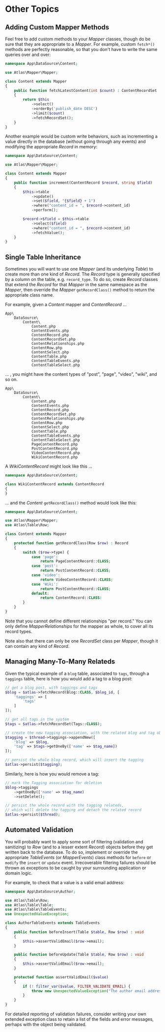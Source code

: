 # Other Topics

## Adding Custom Mapper Methods

Feel free to add custom methods to your _Mapper_ classes, though do be sure
that they are appropriate to a _Mapper_. For example, custom `fetch*()` methods
are perfectly reasonable, so that you don't have to write the same queries
over and over:

```php
namespace App\DataSource\Content;

use Atlas\Mapper\Mapper;

class Content extends Mapper
{
    public function fetchLatestContent(int $count) : ContentRecordSet
    {
        return $this
            ->select()
            ->orderBy('publish_date DESC')
            ->limit($count)
            ->fetchRecordSet();
    }
}
```

Another example would be custom write behaviors, such as incrementing a value
directly in the database (without going through any events) and modifying the
appropriate _Record_ in memory:

```php
namespace App\DataSource\Content;

use Atlas\Mapper\Mapper;

class Content extends Mapper
{
    public function increment(ContentRecord $record, string $field)
    {
        $this->table
            ->update()
            ->set($field, "{$field} + 1")
            ->where("content_id = ", $record->content_id)
            ->perform();

        $record->$field = $this->table
            ->select($field)
            ->where("content_id = ", $record->content_id)
            ->fetchValue();
    }
}
```

## Single Table Inheritance

Sometimes you will want to use one _Mapper_ (and its underlying _Table_) to
create more than one kind of _Record_. The _Record_ type is generally specified
by a column on the table, e.g. `record_type`. To do so, create _Record_ classes
that extend the _Record_ for that _Mapper_ in the same namespace as the
_Mapper_, then override the _Mapper_ `getRecordClass()` method to return the
appropriate class name.

For example, given a _Content_ mapper and _ContentRecord_ ...

```
App\
    DataSource\
        Content\
            Content.php
            ContentEvents.php
            ContentRecord.php
            ContentRecordSet.php
            ContentRelationships.php
            ContentRow.php
            ContentSelect.php
            ContentTable.php
            ContentTableEvents.php
            ContentTableSelect.php
```

... , you might have the content types of "post", "page", "video", "wiki", and so on.

```
App\
    DataSource\
        Content\
            Content.php
            ContentEvents.php
            ContentRecord.php
            ContentRecordSet.php
            ContentRelationships.php
            ContentRow.php
            ContentSelect.php
            ContentTable.php
            ContentTableEvents.php
            ContentTableSelect.php
            PageContentRecord.php
            PostContentRecord.php
            VideoContentRecord.php
            WikiContentRecord.php
```

A _WikiContentRecord_ might look like this ...

```php
namespace App\DataSource\Content;

class WikiContentRecord extends ContentRecord
{
}
```

... and the _Content_ `getRecordClass()` method would look like this:

```php
namespace App\DataSource\Content;

use Atlas\Mapper\Mapper;
use Atlas\Table\Row;

class Content extends Mapper
{
    protected function getRecordClass(Row $row) : Record
    {
        switch ($row->type) {
            case 'page':
                return PageContentRecord::CLASS;
            case 'post':
                return PostContentRecord::CLASS;
            case 'video':
                return VideoContentRecord::CLASS;
            case 'Wiki':
                return PostContentRecord::CLASS;
            default:
                return ContentRecord::CLASS:
        }
    }
}
```

Note that you cannot define different relationships "per record."  You can only
define _MapperRelationships_ for the mapper as whole, to cover all its record
types.

Note also that there can only be one _RecordSet_ class per _Mapper_, though it
can contain any kind of _Record_.

## Managing Many-To-Many Relateds

Given the typical example of a `blog` table, associated to `tags`, through a
`taggings` table, here is how you would add a tag to a blog post:

```php
// get a blog post, with taggings and tags
$blog = $atlas->fetchRecord(Blog::CLASS, $blog_id, [
    'taggings' => [
        'tags'
    ]
]);

// get all tags in the system
$tags = $atlas->fetchRecordSet(Tags::CLASS);

// create the new tagging association, with the related blog and tag objects
$tagging = $thread->taggings->appendNew([
    'blog' => $blog,
    'tag' => $tags->getOneBy(['name' => $tag_name])
]);

// persist the whole blog record, which will insert the tagging
$atlas->persist($tagging);
```

Similarly, here is how you would remove a tag:

```php
// mark the Tagging association for deletion
$blog->taggings
    ->getOneBy(['name' => $tag_name)
    ->setDelete();

// persist the whole record with the tagging relateds,
// which will delete the tagging and detach the related record
$atlas->persist($thread);
```

## Automated Validation

You will probably want to apply some sort of filtering (validation and
sanitizing) to _Row_ (and to a lesser extent _Record_) objects before they get
written back to the database. To do so, implement or override the appropriate
_TableEvents_ (or _MapperEvents_) class methods for `before` or `modify` the
`insert` or `update` event.  Irrecoverable filtering failures should be thrown
as exceptions to be caught by your surrounding application or domain logic.

For example, to check that a value is a valid email address:

```php
namespace App\DataSource\Author;

use Atlas\Table\Row;
use Atlas\Table\Table;
use Atlas\Table\TableEvents;
use UnexpectedValueException;

class AuthorTableEvents extends TableEvents
{
    public function beforeInsert(Table $table, Row $row) : void
    {
        $this->assertValidEmail($row->email);
    }

    public function beforeUpdate(Table $table, Row $row) : void
    {
        $this->assertValidEmail($row->email);
    }

    protected function assertValidEmail($value)
    {
        if (! filter_var($value, FILTER_VALIDATE_EMAIL) {
            throw new UnexpectedValueException("The author email address is not valid.");
        }
    }
}
```

For detailed reporting of validation failures, consider writing your own
extended exception class to retain a list of the fields and error messages,
perhaps with the object being validated.
